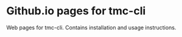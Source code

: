 # Github.io pages for tmc-cli
Web pages for tmc-cli. Contains installation and usage instructions. 
